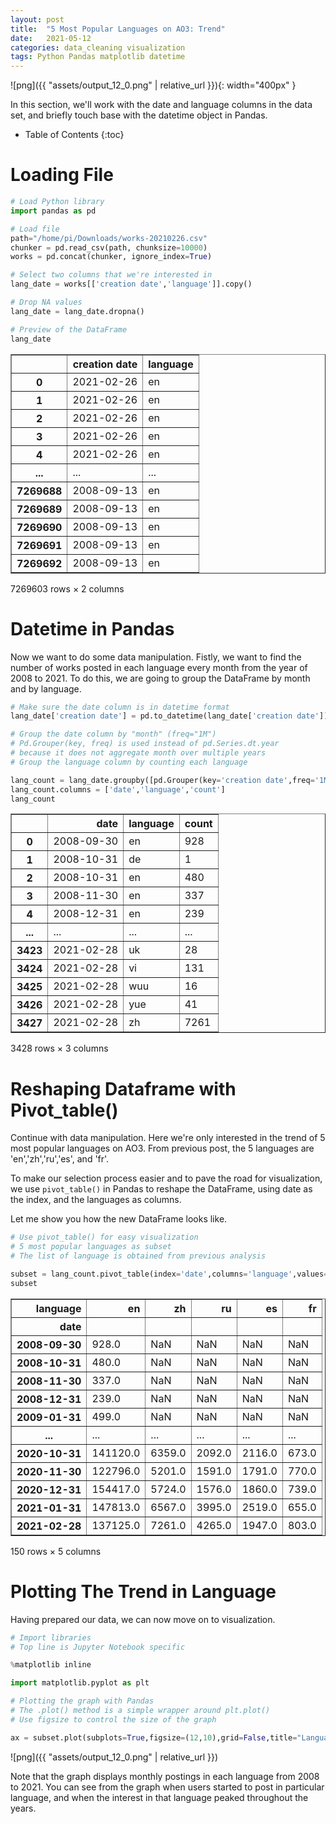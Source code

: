 ```yaml
---
layout: post
title:  "5 Most Popular Languages on AO3: Trend"
date:   2021-05-12
categories: data_cleaning visualization
tags: Python Pandas matplotlib datetime
---
```


![png]({{ "assets/output_12_0.png" | relative_url }}){: width="400px" }

In this section, we'll work with the date and language columns in the data set, and briefly touch base with the datetime object in Pandas.

* Table of Contents
{:toc}

# Loading File


```python
# Load Python library
import pandas as pd

# Load file
path="/home/pi/Downloads/works-20210226.csv"
chunker = pd.read_csv(path, chunksize=10000)
works = pd.concat(chunker, ignore_index=True)
```


```python
# Select two columns that we're interested in
lang_date = works[['creation date','language']].copy()

# Drop NA values
lang_date = lang_date.dropna()

# Preview of the DataFrame
lang_date
```




<div>
<style scoped>
    .dataframe tbody tr th:only-of-type {
        vertical-align: middle;
    }

    .dataframe tbody tr th {
        vertical-align: top;
    }

    .dataframe thead th {
        text-align: right;
    }
</style>
<table border="1" class="dataframe">
  <thead>
    <tr style="text-align: right;">
      <th></th>
      <th>creation date</th>
      <th>language</th>
    </tr>
  </thead>
  <tbody>
    <tr>
      <th>0</th>
      <td>2021-02-26</td>
      <td>en</td>
    </tr>
    <tr>
      <th>1</th>
      <td>2021-02-26</td>
      <td>en</td>
    </tr>
    <tr>
      <th>2</th>
      <td>2021-02-26</td>
      <td>en</td>
    </tr>
    <tr>
      <th>3</th>
      <td>2021-02-26</td>
      <td>en</td>
    </tr>
    <tr>
      <th>4</th>
      <td>2021-02-26</td>
      <td>en</td>
    </tr>
    <tr>
      <th>...</th>
      <td>...</td>
      <td>...</td>
    </tr>
    <tr>
      <th>7269688</th>
      <td>2008-09-13</td>
      <td>en</td>
    </tr>
    <tr>
      <th>7269689</th>
      <td>2008-09-13</td>
      <td>en</td>
    </tr>
    <tr>
      <th>7269690</th>
      <td>2008-09-13</td>
      <td>en</td>
    </tr>
    <tr>
      <th>7269691</th>
      <td>2008-09-13</td>
      <td>en</td>
    </tr>
    <tr>
      <th>7269692</th>
      <td>2008-09-13</td>
      <td>en</td>
    </tr>
  </tbody>
</table>
<p>7269603 rows × 2 columns</p>
</div>



# Datetime in Pandas

Now we want to do some data manipulation. Fistly, we want to find the number of works posted in each language every month from the year of 2008 to 2021. To do this, we are going to group the DataFrame by month and by language. 


```python
# Make sure the date column is in datetime format
lang_date['creation date'] = pd.to_datetime(lang_date['creation date']) 
```


```python
# Group the date column by "month" (freq="1M")
# Pd.Grouper(key, freq) is used instead of pd.Series.dt.year
# because it does not aggregate month over multiple years
# Group the language column by counting each language

lang_count = lang_date.groupby([pd.Grouper(key='creation date',freq='1M'),'language']).size().reset_index()
lang_count.columns = ['date','language','count']
lang_count
```




<div>
<style scoped>
    .dataframe tbody tr th:only-of-type {
        vertical-align: middle;
    }

    .dataframe tbody tr th {
        vertical-align: top;
    }

    .dataframe thead th {
        text-align: right;
    }
</style>
<table border="1" class="dataframe">
  <thead>
    <tr style="text-align: right;">
      <th></th>
      <th>date</th>
      <th>language</th>
      <th>count</th>
    </tr>
  </thead>
  <tbody>
    <tr>
      <th>0</th>
      <td>2008-09-30</td>
      <td>en</td>
      <td>928</td>
    </tr>
    <tr>
      <th>1</th>
      <td>2008-10-31</td>
      <td>de</td>
      <td>1</td>
    </tr>
    <tr>
      <th>2</th>
      <td>2008-10-31</td>
      <td>en</td>
      <td>480</td>
    </tr>
    <tr>
      <th>3</th>
      <td>2008-11-30</td>
      <td>en</td>
      <td>337</td>
    </tr>
    <tr>
      <th>4</th>
      <td>2008-12-31</td>
      <td>en</td>
      <td>239</td>
    </tr>
    <tr>
      <th>...</th>
      <td>...</td>
      <td>...</td>
      <td>...</td>
    </tr>
    <tr>
      <th>3423</th>
      <td>2021-02-28</td>
      <td>uk</td>
      <td>28</td>
    </tr>
    <tr>
      <th>3424</th>
      <td>2021-02-28</td>
      <td>vi</td>
      <td>131</td>
    </tr>
    <tr>
      <th>3425</th>
      <td>2021-02-28</td>
      <td>wuu</td>
      <td>16</td>
    </tr>
    <tr>
      <th>3426</th>
      <td>2021-02-28</td>
      <td>yue</td>
      <td>41</td>
    </tr>
    <tr>
      <th>3427</th>
      <td>2021-02-28</td>
      <td>zh</td>
      <td>7261</td>
    </tr>
  </tbody>
</table>
<p>3428 rows × 3 columns</p>
</div>



# Reshaping Dataframe with Pivot_table()

Continue with data manipulation. Here we're only interested in the trend of 5 most popular languages on AO3. From previous post, the 5 languages are 'en','zh','ru','es', and 'fr'. 

To make our selection process easier and to pave the road for visualization, we use ```pivot_table()``` in Pandas to reshape the DataFrame, using date as the index, and the languages as columns. 

Let me show you how the new DataFrame looks like.


```python
# Use pivot_table() for easy visualization
# 5 most popular languages as subset
# The list of language is obtained from previous analysis

subset = lang_count.pivot_table(index='date',columns='language',values='count')[['en','zh','ru','es','fr']]
subset
```




<div>
<style scoped>
    .dataframe tbody tr th:only-of-type {
        vertical-align: middle;
    }

    .dataframe tbody tr th {
        vertical-align: top;
    }

    .dataframe thead th {
        text-align: right;
    }
</style>
<table border="1" class="dataframe">
  <thead>
    <tr style="text-align: right;">
      <th>language</th>
      <th>en</th>
      <th>zh</th>
      <th>ru</th>
      <th>es</th>
      <th>fr</th>
    </tr>
    <tr>
      <th>date</th>
      <th></th>
      <th></th>
      <th></th>
      <th></th>
      <th></th>
    </tr>
  </thead>
  <tbody>
    <tr>
      <th>2008-09-30</th>
      <td>928.0</td>
      <td>NaN</td>
      <td>NaN</td>
      <td>NaN</td>
      <td>NaN</td>
    </tr>
    <tr>
      <th>2008-10-31</th>
      <td>480.0</td>
      <td>NaN</td>
      <td>NaN</td>
      <td>NaN</td>
      <td>NaN</td>
    </tr>
    <tr>
      <th>2008-11-30</th>
      <td>337.0</td>
      <td>NaN</td>
      <td>NaN</td>
      <td>NaN</td>
      <td>NaN</td>
    </tr>
    <tr>
      <th>2008-12-31</th>
      <td>239.0</td>
      <td>NaN</td>
      <td>NaN</td>
      <td>NaN</td>
      <td>NaN</td>
    </tr>
    <tr>
      <th>2009-01-31</th>
      <td>499.0</td>
      <td>NaN</td>
      <td>NaN</td>
      <td>NaN</td>
      <td>NaN</td>
    </tr>
    <tr>
      <th>...</th>
      <td>...</td>
      <td>...</td>
      <td>...</td>
      <td>...</td>
      <td>...</td>
    </tr>
    <tr>
      <th>2020-10-31</th>
      <td>141120.0</td>
      <td>6359.0</td>
      <td>2092.0</td>
      <td>2116.0</td>
      <td>673.0</td>
    </tr>
    <tr>
      <th>2020-11-30</th>
      <td>122796.0</td>
      <td>5201.0</td>
      <td>1591.0</td>
      <td>1791.0</td>
      <td>770.0</td>
    </tr>
    <tr>
      <th>2020-12-31</th>
      <td>154417.0</td>
      <td>5724.0</td>
      <td>1576.0</td>
      <td>1860.0</td>
      <td>739.0</td>
    </tr>
    <tr>
      <th>2021-01-31</th>
      <td>147813.0</td>
      <td>6567.0</td>
      <td>3995.0</td>
      <td>2519.0</td>
      <td>655.0</td>
    </tr>
    <tr>
      <th>2021-02-28</th>
      <td>137125.0</td>
      <td>7261.0</td>
      <td>4265.0</td>
      <td>1947.0</td>
      <td>803.0</td>
    </tr>
  </tbody>
</table>
<p>150 rows × 5 columns</p>
</div>



# Plotting The Trend in Language

Having prepared our data, we can now move on to visualization.


```python
# Import libraries
# Top line is Jupyter Notebook specific

%matplotlib inline

import matplotlib.pyplot as plt
```


```python
# Plotting the graph with Pandas
# The .plot() method is a simple wrapper around plt.plot()
# Use figsize to control the size of the graph

ax = subset.plot(subplots=True,figsize=(12,10),grid=False,title="Language Trend on AO3 \n 2008-2021")
```


    
![png]({{ "assets/output_12_0.png" | relative_url }})
    


Note that the graph displays monthly postings in each language from 2008 to 2021. You can see from the graph when users started to post in particular language, and when the interest in that language peaked throughout the years.
